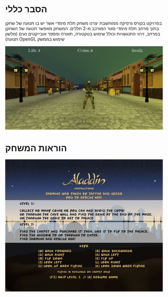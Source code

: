# הסבר כללי
בפרויקט בקורס גרפיקה ממוחשבת יצרנו משחק תלת מימדי אשר יש בו תנועה של שחקן בתוך מרחב תלת מימדי סגור המורכב מ-2 חללים. המשחק מאפשר תנועה של השחקן במרחב, זיהוי התנגשויות וכולל שימוש בטקטורה, תאורה ומספר אובייקטים נעים (מלשון תנועה)
OpenGL שימוש בממשק

![alt text](https://github.com/dekelyosef/computer-graphics-project---3DGame/blob/main/resources/openScreen.png)

# הוראות המשחק
![alt text](https://github.com/dekelyosef/computer-graphics-project---3DGame/blob/main/resources/textures/instructionsMenu.jpg)
